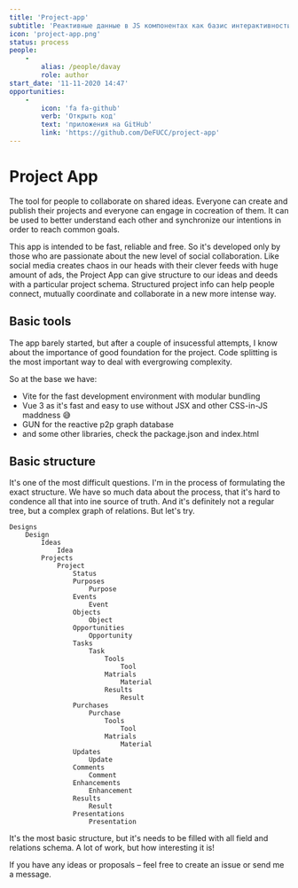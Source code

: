 ```yaml
---
title: 'Project-app'
subtitle: 'Реактивные данные в JS компонентах как базис интерактивности веб-приложения'
icon: 'project-app.png'
status: process
people:
    -
        alias: /people/davay
        role: author
start_date: '11-11-2020 14:47'
opportunities:
    -
        icon: 'fa fa-github'
        verb: 'Открыть код'
        text: 'приложения на GitHub'
        link: 'https://github.com/DeFUCC/project-app'
---
```


# Project App

The tool for people to collaborate on shared ideas. Everyone can create and publish their projects and everyone can engage in cocreation of them. It can be used to better understand each other and synchronize our intentions in order to reach common goals.

This app is intended to be fast, reliable and free. So it's developed only by those who are passionate about the new level of social collaboration. Like social media creates chaos in our heads with their clever feeds with huge amount of ads, the Project App can give structure to our ideas and deeds with a particular project schema. Structured project info can help people connect, mutually coordinate and collaborate in a new more intense way. 

## Basic tools

The app barely started, but after a couple of insucessful attempts, I know about the importance of good foundation for the project. Code splitting is the most important way to deal with evergrowing complexity.

So at the base we have:
- Vite for the fast development environment with modular bundling
- Vue 3 as it's fast and easy to use without JSX and other CSS-in-JS maddness 😅
- GUN for the reactive p2p graph database
- and some other libraries, check the package.json and index.html

## Basic structure

It's one of the most difficult questions. I'm in the process of formulating the exact structure. We have so much data about the process, that it's hard to condence all that into ine source of truth. And it's definitely not a regular tree, but a complex graph of relations. But let's try.

```
Designs
    Design
        Ideas
            Idea
        Projects
            Project
                Status
                Purposes
                    Purpose
                Events
                    Event
                Objects
                    Object
                Opportunities
                    Opportunity     
                Tasks
                    Task
                        Tools
                            Tool
                        Matrials
                            Material
                        Results
                            Result
                Purchases
                    Purchase
                        Tools
                            Tool
                        Matrials
                            Material
                Updates
                    Update
                Comments
                    Comment
                Enhancements
                    Enhancement
                Results
                    Result
                Presentations
                    Presentation                
```

It's the most basic structure, but it's needs to be filled with all field and relations schema. A lot of work, but how interesting it is!

If you have any ideas or proposals – feel free to create an issue or send me a message. 